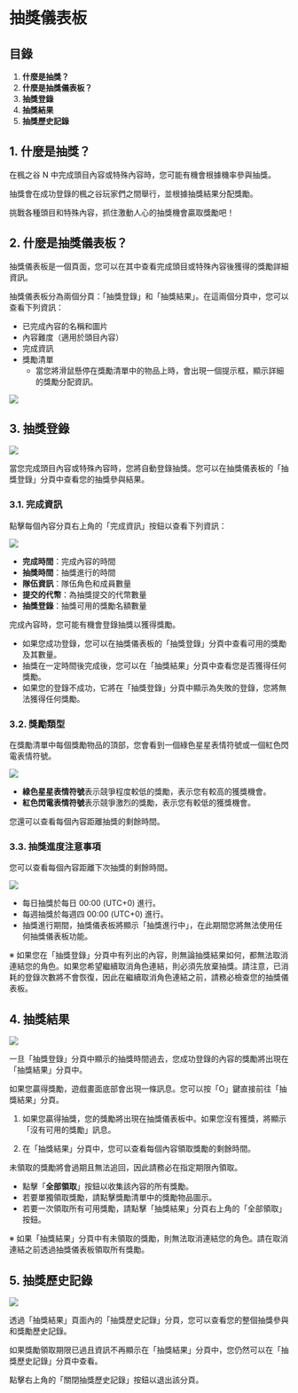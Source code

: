 # 抽獎儀表板
## 目錄
1.  **什麼是抽獎？**
2.  **什麼是抽獎儀表板？**
3.  **抽獎登錄**
4.  **抽獎結果**
5.  **抽獎歷史記錄**
## 1. 什麼是抽獎？

在楓之谷 N 中完成頭目內容或特殊內容時，您可能有機會根據機率參與抽獎。

抽獎會在成功登錄的楓之谷玩家們之間舉行，並根據抽獎結果分配獎勵。

挑戰各種頭目和特殊內容，抓住激動人心的抽獎機會贏取獎勵吧！

## 2. 什麼是抽獎儀表板？

抽獎儀表板是一個頁面，您可以在其中查看完成頭目或特殊內容後獲得的獎勵詳細資訊。

抽獎儀表板分為兩個分頁：「抽獎登錄」和「抽獎結果」。在這兩個分頁中，您可以查看下列資訊：

*   已完成內容的名稱和圖片
*   內容難度（適用於頭目內容）
*   完成資訊
*   獎勵清單
    *   當您將滑鼠懸停在獎勵清單中的物品上時，會出現一個提示框，顯示詳細的獎勵分配資訊。

![](images/msn-101/learn-more/image_1747236423334_807.png)

## 3. 抽獎登錄

![](images/msn-101/learn-more/image_1747236423334_535.png)

當您完成頭目內容或特殊內容時，您將自動登錄抽獎。您可以在抽獎儀表板的「抽獎登錄」分頁中查看您的抽獎參與結果。

### 3.1. 完成資訊

點擊每個內容分頁右上角的「完成資訊」按鈕以查看下列資訊：

![](images/msn-101/learn-more/image_1747236423334_60.png)

*   **完成時間**：完成內容的時間
*   **抽獎時間**：抽獎進行的時間
*   **隊伍資訊**：隊伍角色和成員數量
*   **提交的代幣**：為抽獎提交的代幣數量
*   **抽獎登錄**：抽獎可用的獎勵名額數量

完成內容時，您可能有機會登錄抽獎以獲得獎勵。

*   如果您成功登錄，您可以在抽獎儀表板的「抽獎登錄」分頁中查看可用的獎勵及其數量。
*   抽獎在一定時間後完成後，您可以在「抽獎結果」分頁中查看您是否獲得任何獎勵。
*   如果您的登錄不成功，它將在「抽獎登錄」分頁中顯示為失敗的登錄，您將無法獲得任何獎勵。
### 3.2. 獎勵類型

在獎勵清單中每個獎勵物品的頂部，您會看到一個綠色星星表情符號或一個紅色閃電表情符號。

![](images/msn-101/learn-more/image_1747236423334_518.png)

*   **綠色星星表情符號**表示競爭程度較低的獎勵，表示您有較高的獲獎機會。
*   **紅色閃電表情符號**表示競爭激烈的獎勵，表示您有較低的獲獎機會。

您還可以查看每個內容距離抽獎的剩餘時間。

### 3.3. 抽獎進度注意事項

您可以查看每個內容距離下次抽獎的剩餘時間。

![](images/msn-101/learn-more/image_1747236423334_976.png)

*   每日抽獎於每日 00:00 (UTC+0) 進行。
*   每週抽獎於每週四 00:00 (UTC+0) 進行。
*   抽獎進行期間，抽獎儀表板將顯示「抽獎進行中」，在此期間您將無法使用任何抽獎儀表板功能。

※ 如果您在「抽獎登錄」分頁中有列出的內容，則無論抽獎結果如何，都無法取消連結您的角色。如果您希望繼續取消角色連結，則必須先放棄抽獎。請注意，已消耗的登錄次數將不會恢復，因此在繼續取消角色連結之前，請務必檢查您的抽獎儀表板。

## 4. 抽獎結果

![](images/msn-101/learn-more/image_1747236423334_86.png)

一旦「抽獎登錄」分頁中顯示的抽獎時間過去，您成功登錄的內容的獎勵將出現在「抽獎結果」分頁中。

如果您贏得獎勵，遊戲畫面底部會出現一條訊息。您可以按「O」鍵直接前往「抽獎結果」分頁。

1) 如果您贏得抽獎，您的獎勵將出現在抽獎儀表板中。如果您沒有獲獎，將顯示「沒有可用的獎勵」訊息。

2) 在「抽獎結果」分頁中，您可以查看每個內容領取獎勵的剩餘時間。

未領取的獎勵將會過期且無法追回，因此請務必在指定期限內領取。

*   點擊「**全部領取**」按鈕以收集該內容的所有獎勵。
*   若要單獨領取獎勵，請點擊獎勵清單中的獎勵物品圖示。
*   若要一次領取所有可用獎勵，請點擊「抽獎結果」分頁右上角的「全部領取」按鈕。

※ 如果「抽獎結果」分頁中有未領取的獎勵，則無法取消連結您的角色。請在取消連結之前透過抽獎儀表板領取所有獎勵。

## 5. 抽獎歷史記錄

![](images/msn-101/learn-more/image_1747236423334_743.png)

透過「抽獎結果」頁面內的「抽獎歷史記錄」分頁，您可以查看您的整個抽獎參與和獎勵歷史記錄。

如果獎勵領取期限已過且資訊不再顯示在「抽獎結果」分頁中，您仍然可以在「抽獎歷史記錄」分頁中查看。

點擊右上角的「關閉抽獎歷史記錄」按鈕以退出該分頁。